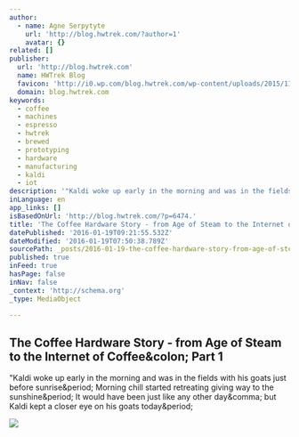```yaml
---
author:
  - name: Agne Serpytyte
    url: 'http://blog.hwtrek.com/?author=1'
    avatar: {}
related: []
publisher:
  url: 'http://blog.hwtrek.com'
  name: HWTrek Blog
  favicon: 'http://i0.wp.com/blog.hwtrek.com/wp-content/uploads/2015/11/cropped-logo.jpg?fit=192%2C192'
  domain: blog.hwtrek.com
keywords:
  - coffee
  - machines
  - espresso
  - hwtrek
  - brewed
  - prototyping
  - hardware
  - manufacturing
  - kaldi
  - iot
description: '"Kaldi woke up early in the morning and was in the fields with his goats just before sunrise. Morning chill started retreating giving way to the sunshine. It would have been just like any other day, but Kaldi kept a closer eye on his goats today.'
inLanguage: en
app_links: []
isBasedOnUrl: 'http://blog.hwtrek.com/?p=6474.'
title: 'The Coffee Hardware Story - from Age of Steam to the Internet of Coffee: Part 1'
datePublished: '2016-01-19T09:21:55.532Z'
dateModified: '2016-01-19T07:50:38.789Z'
sourcePath: _posts/2016-01-19-the-coffee-hardware-story-from-age-of-steam-to-the-interne.md
published: true
inFeed: true
hasPage: false
inNav: false
_context: 'http://schema.org'
_type: MediaObject

---
```

<article style=""><h1>The Coffee Hardware Story - from Age of Steam to the Internet of Coffee&amp;colon; Part 1</h1><p>"Kaldi woke up early in the morning and was in the fields with his goats just before sunrise&amp;period; Morning chill started retreating giving way to the sunshine&amp;period; It would have been just like any other day&amp;comma; but Kaldi kept a closer eye on his goats today&amp;period;</p><img src="http://i2.wp.com/blog.hwtrek.com/wp-content/uploads/2016/01/Portafilter_and_tamper.jpg?fit=900%2C602" /></article>